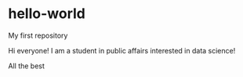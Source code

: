 # hello-world
My first repository

Hi everyone! 
I am a student in public affairs interested in data science! 

All the best
